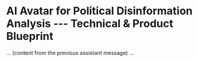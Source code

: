 # AI Avatar for Political Disinformation Analysis --- Technical & Product Blueprint

... (content from the previous assistant message) ...

